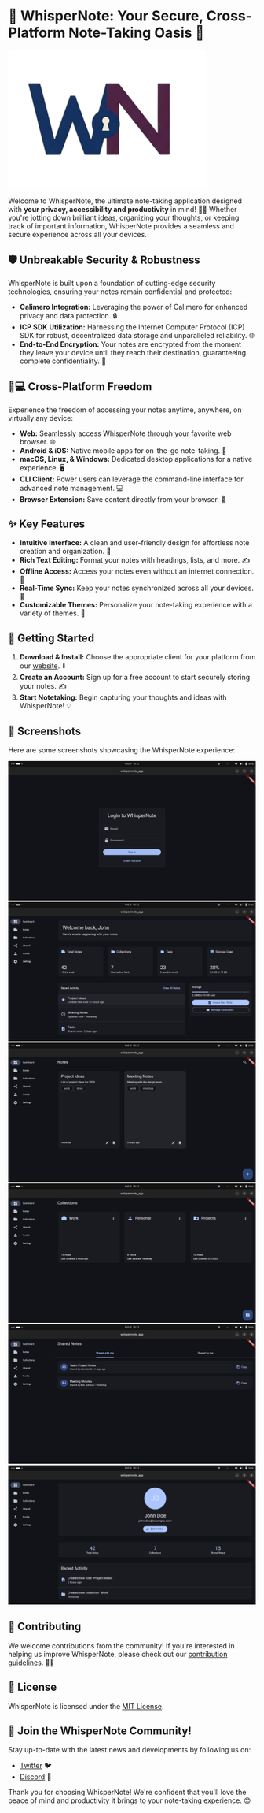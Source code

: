 # 🤫 WhisperNote: Your Secure, Cross-Platform Note-Taking Oasis 🚀

![WhisperNote Logo](public/logo/whisperrnote.png)

Welcome to WhisperNote, the ultimate note-taking application designed with **your privacy, accessibility and productivity** in mind! 📝✨ Whether you're jotting down brilliant ideas, organizing your thoughts, or keeping track of important information, WhisperNote provides a seamless and secure experience across all your devices.

## 🛡️ Unbreakable Security & Robustness

WhisperNote is built upon a foundation of cutting-edge security technologies, ensuring your notes remain confidential and protected:

*   **Calimero Integration:** Leveraging the power of Calimero for enhanced privacy and data protection. 🔒
*   **ICP SDK Utilization:** Harnessing the Internet Computer Protocol (ICP) SDK for robust, decentralized data storage and unparalleled reliability. 🌐
*   **End-to-End Encryption:** Your notes are encrypted from the moment they leave your device until they reach their destination, guaranteeing complete confidentiality. 🔐

## 📱💻 Cross-Platform Freedom

Experience the freedom of accessing your notes anytime, anywhere, on virtually any device:

*   **Web:** Seamlessly access WhisperNote through your favorite web browser. 🌐
*   **Android & iOS:** Native mobile apps for on-the-go note-taking. 📱
*   **macOS, Linux, & Windows:** Dedicated desktop applications for a native experience. 🖥️
*   **CLI Client:** Power users can leverage the command-line interface for advanced note management. 💻
*   **Browser Extension:** Save content directly from your browser. 🧩

## ✨ Key Features

*   **Intuitive Interface:** A clean and user-friendly design for effortless note creation and organization. 🎨
*   **Rich Text Editing:** Format your notes with headings, lists, and more. ✍️
*   **Offline Access:** Access your notes even without an internet connection. 📶
*   **Real-Time Sync:** Keep your notes synchronized across all your devices. 🔄
*   **Customizable Themes:** Personalize your note-taking experience with a variety of themes. 🌈

## 🚀 Getting Started

1.  **Download & Install:** Choose the appropriate client for your platform from our [website](https://example.com). ⬇️
2.  **Create an Account:** Sign up for a free account to start securely storing your notes. ✍️
3.  **Start Notetaking:** Begin capturing your thoughts and ideas with WhisperNote! 💡

## 📸 Screenshots

Here are some screenshots showcasing the WhisperNote experience:

![Screenshot 1](public/demo/1.png)
![Screenshot 2](public/demo/2.png)
![Screenshot 3](public/demo/3.png)
![Screenshot 4](public/demo/4.png)
![Screenshot 5](public/demo/5.png)
![Screenshot 6](public/demo/6.png)

## 🤝 Contributing

We welcome contributions from the community! If you're interested in helping us improve WhisperNote, please check out our [contribution guidelines](https://example.com/contributing). 🧑‍💻

## 📜 License

WhisperNote is licensed under the [MIT License](LICENSE).

## 🎉 Join the WhisperNote Community!

Stay up-to-date with the latest news and developments by following us on:

*   [Twitter](https://twitter.com/example) 🐦
*   [Discord](https://discord.gg/example) 💬

Thank you for choosing WhisperNote! We're confident that you'll love the peace of mind and productivity it brings to your note-taking experience. 😊




